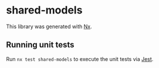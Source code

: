 # shared-models

This library was generated with [Nx](https://nx.dev).

## Running unit tests

Run `nx test shared-models` to execute the unit tests via [Jest](https://jestjs.io).
